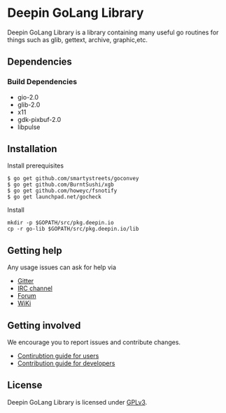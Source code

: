 # Deepin GoLang Library

Deepin GoLang Library is a library containing many useful go routines for things such as glib, gettext, archive, graphic,etc.

## Dependencies


### Build Dependencies

* gio-2.0
* glib-2.0
* x11
* gdk-pixbuf-2.0
* libpulse

## Installation

Install prerequisites

```
$ go get github.com/smartystreets/goconvey
$ go get github.com/BurntSushi/xgb
$ go get github.com/howeyc/fsnotify
$ go get launchpad.net/gocheck
```

Install

```
mkdir -p $GOPATH/src/pkg.deepin.io
cp -r go-lib $GOPATH/src/pkg.deepin.io/lib
```

## Getting help

Any usage issues can ask for help via

* [Gitter](https://gitter.im/orgs/linuxdeepin/rooms)
* [IRC channel](https://webchat.freenode.net/?channels=deepin)
* [Forum](https://bbs.deepin.org/)
* [WiKi](http://wiki.deepin.org/)

## Getting involved

We encourage you to report issues and contribute changes.

* [Contirubtion guide for users](http://wiki.deepin.org/index.php?title=Contribution_Guidelines_for_Users)
* [Contribution guide for developers](http://wiki.deepin.org/index.php?title=Contribution_Guidelines_for_Developers)

## License

Deepin GoLang Library is licensed under [GPLv3](LICENSE).
